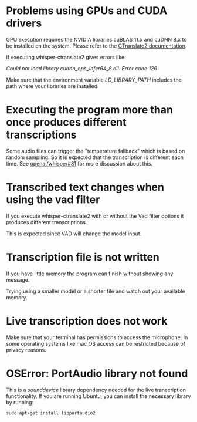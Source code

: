 # Problems using GPUs and CUDA drivers

GPU execution requires the NVIDIA libraries cuBLAS 11.x and cuDNN 8.x to be installed on the system. Please refer to the [CTranslate2 documentation](https://opennmt.net/CTranslate2/installation.html).

If executing whisper-ctranslate2 gives errors like:

*Could not load library cudnn_ops_infer64_8.dll. Error code 126*

Make sure that the environment variable *LD_LIBRARY_PATH* includes the path where your libraries are installed.

# Executing the program more than once produces different transcriptions

Some audio files can trigger the "temperature fallback" which is based on random sampling. So it is expected that the transcription is different each time. See [openai/whisper#81](https://github.com/openai/whisper/discussions/81) for more discussion about this.

# Transcribed text changes when using the vad filter 

If you execute whisper-ctranslate2 with or without the Vad filter options it produces different transcriptions.

This is expected since VAD will change the model input. 

# Transcription file is not written

If you have little memory the program can finish without showing any message.

Trying using a smaller model or a shorter file and watch out your available memory.

# Live transcription does not work

Make sure that your terminal has permissions to access the microphone. In some operating systems like mac OS access can be restricted because of privacy reasons.

# OSError: PortAudio library not found

This is a _sounddevice_ library dependency needed for the live transcription functionality. If you are running Ubuntu, you can install the necessary library by running:

    sudo apt-get install libportaudio2
